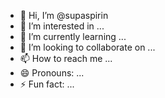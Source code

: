 - 👋 Hi, I’m @supaspirin
- 👀 I’m interested in ...
- 🌱 I’m currently learning ...
- 💞️ I’m looking to collaborate on ...
- 📫 How to reach me ...
- 😄 Pronouns: ...
- ⚡ Fun fact: ...

<!---
supaspirin/supaspirin is a ✨ special ✨ repository because its `README.md` (this file) appears on your GitHub profile.
You can click the Preview link to take a look at your changes.
--->
